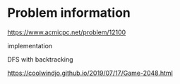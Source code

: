 # Problem information

<https://www.acmicpc.net/problem/12100>

implementation

DFS with backtracking

<https://coolwindjo.github.io/2019/07/17/Game-2048.html>